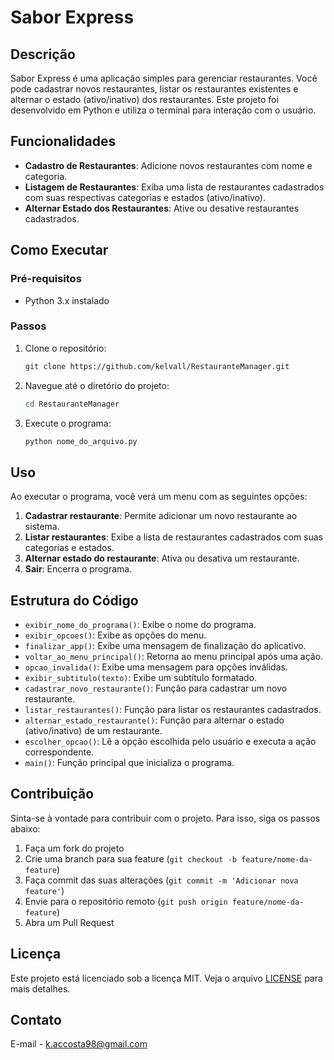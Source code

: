 # Sabor Express

## Descrição

Sabor Express é uma aplicação simples para gerenciar restaurantes. Você pode cadastrar novos restaurantes, listar os restaurantes existentes e alternar o estado (ativo/inativo) dos restaurantes. Este projeto foi desenvolvido em Python e utiliza o terminal para interação com o usuário.

## Funcionalidades

- **Cadastro de Restaurantes**: Adicione novos restaurantes com nome e categoria.
- **Listagem de Restaurantes**: Exiba uma lista de restaurantes cadastrados com suas respectivas categorias e estados (ativo/inativo).
- **Alternar Estado dos Restaurantes**: Ative ou desative restaurantes cadastrados.

## Como Executar

### Pré-requisitos

- Python 3.x instalado

### Passos

1. Clone o repositório:

    ```bash
    git clone https://github.com/kelvall/RestauranteManager.git
    ```

2. Navegue até o diretório do projeto:

    ```bash
    cd RestauranteManager
    ```

3. Execute o programa:

    ```bash
    python nome_do_arquivo.py
    ```

## Uso

Ao executar o programa, você verá um menu com as seguintes opções:

1. **Cadastrar restaurante**: Permite adicionar um novo restaurante ao sistema.
2. **Listar restaurantes**: Exibe a lista de restaurantes cadastrados com suas categorias e estados.
3. **Alternar estado do restaurante**: Ativa ou desativa um restaurante.
4. **Sair**: Encerra o programa.

## Estrutura do Código

- `exibir_nome_do_programa()`: Exibe o nome do programa.
- `exibir_opcoes()`: Exibe as opções do menu.
- `finalizar_app()`: Exibe uma mensagem de finalização do aplicativo.
- `voltar_ao_menu_principal()`: Retorna ao menu principal após uma ação.
- `opcao_invalida()`: Exibe uma mensagem para opções inválidas.
- `exibir_subtitulo(texto)`: Exibe um subtítulo formatado.
- `cadastrar_novo_restaurante()`: Função para cadastrar um novo restaurante.
- `listar_restaurantes()`: Função para listar os restaurantes cadastrados.
- `alternar_estado_restaurante()`: Função para alternar o estado (ativo/inativo) de um restaurante.
- `escolher_opcao()`: Lê a opção escolhida pelo usuário e executa a ação correspondente.
- `main()`: Função principal que inicializa o programa.

## Contribuição

Sinta-se à vontade para contribuir com o projeto. Para isso, siga os passos abaixo:

1. Faça um fork do projeto
2. Crie uma branch para sua feature (`git checkout -b feature/nome-da-feature`)
3. Faça commit das suas alterações (`git commit -m 'Adicionar nova feature'`)
4. Envie para o repositório remoto (`git push origin feature/nome-da-feature`)
5. Abra um Pull Request

## Licença

Este projeto está licenciado sob a licença MIT. Veja o arquivo [LICENSE](LICENSE) para mais detalhes.

## Contato

E-mail - [k.accosta98@gmail.com](mailto:k.accosta98@gmail.com)
